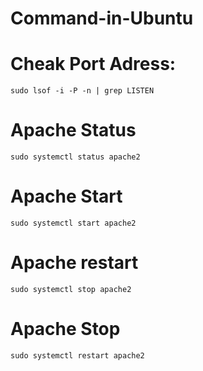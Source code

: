 # Command-in-Ubuntu

# Cheak Port Adress:
    sudo lsof -i -P -n | grep LISTEN

# Apache Status
    sudo systemctl status apache2
# Apache Start
    sudo systemctl start apache2
# Apache restart
    sudo systemctl stop apache2
# Apache Stop
    sudo systemctl restart apache2
